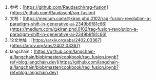 1. 参考：[https://github.com/Raudaschl/rag-fusion](https://github.com/Raudaschl/rag-fusion)
2. 文档：[https://medium.com/@kiran.phd.0102/rag-fusion-revolution-a-paradigm-shift-in-generative-ai-2349b9f81c66](https://medium.com/@kiran.phd.0102/rag-fusion-revolution-a-paradigm-shift-in-generative-ai-2349b9f81c66)
3. 论文地址：[https://arxiv.org/abs/2402.03367](https://arxiv.org/abs/2402.03367)
4. langchain：[https://github.com/langchain-ai/langchain/blob/master/cookbook/rag_fusion.ipynb?ref=blog.langchain.dev](https://github.com/langchain-ai/langchain/blob/master/cookbook/rag_fusion.ipynb?ref=blog.langchain.dev)

